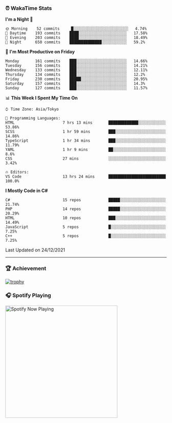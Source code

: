 ### ⏰ WakaTime Stats


<!--START_SECTION:waka-->
**I'm a Night 🦉** 

```text
🌞 Morning    52 commits     █░░░░░░░░░░░░░░░░░░░░░░░░   4.74% 
🌆 Daytime    193 commits    ████░░░░░░░░░░░░░░░░░░░░░   17.58% 
🌃 Evening    203 commits    ████░░░░░░░░░░░░░░░░░░░░░   18.49% 
🌙 Night      650 commits    ██████████████░░░░░░░░░░░   59.2%

```
📅 **I'm Most Productive on Friday** 

```text
Monday       161 commits    ███░░░░░░░░░░░░░░░░░░░░░░   14.66% 
Tuesday      156 commits    ███░░░░░░░░░░░░░░░░░░░░░░   14.21% 
Wednesday    133 commits    ███░░░░░░░░░░░░░░░░░░░░░░   12.11% 
Thursday     134 commits    ███░░░░░░░░░░░░░░░░░░░░░░   12.2% 
Friday       230 commits    █████░░░░░░░░░░░░░░░░░░░░   20.95% 
Saturday     157 commits    ███░░░░░░░░░░░░░░░░░░░░░░   14.3% 
Sunday       127 commits    ███░░░░░░░░░░░░░░░░░░░░░░   11.57%

```


📊 **This Week I Spent My Time On** 

```text
⌚︎ Time Zone: Asia/Tokyo

💬 Programming Languages: 
HTML                     7 hrs 13 mins       █████████████░░░░░░░░░░░░   53.86% 
SCSS                     1 hr 59 mins        ███░░░░░░░░░░░░░░░░░░░░░░   14.86% 
TypeScript               1 hr 34 mins        ███░░░░░░░░░░░░░░░░░░░░░░   11.79% 
YAML                     1 hr 9 mins         ██░░░░░░░░░░░░░░░░░░░░░░░   8.6% 
CSS                      27 mins             ░░░░░░░░░░░░░░░░░░░░░░░░░   3.42%

🔥 Editors: 
VS Code                  13 hrs 24 mins      █████████████████████████   100.0%

```

**I Mostly Code in C#** 

```text
C#                       15 repos            █████░░░░░░░░░░░░░░░░░░░░   21.74% 
PHP                      14 repos            █████░░░░░░░░░░░░░░░░░░░░   20.29% 
HTML                     10 repos            ███░░░░░░░░░░░░░░░░░░░░░░   14.49% 
JavaScript               5 repos             █░░░░░░░░░░░░░░░░░░░░░░░░   7.25% 
C++                      5 repos             █░░░░░░░░░░░░░░░░░░░░░░░░   7.25%

```



 Last Updated on 24/12/2021
<!--END_SECTION:waka-->

---

### 🏆 Achievement

[![trophy](https://github-profile-trophy.vercel.app/?username=Slime-hatena&theme=flat&no-bg=true&no-frame=true&column=8)](https://github.com/ryo-ma/github-profile-trophy)

### 🎧 Spotify Playing

[<img src="https://spotify-now-playing-slime-hatena.vercel.app/api/spotify-playing" alt="Spotify Now Playing" width="350" />](https://open.spotify.com/user/slime_hatena)

<!--
**Slime-hatena/Slime-hatena** is a ✨ _special_ ✨ repository because its `README.md` (this file) appears on your GitHub profile.

Here are some ideas to get you started:

- 🔭 I’m currently working on ...
- 🌱 I’m currently learning ...
- 👯 I’m looking to collaborate on ...
- 🤔 I’m looking for help with ...
- 💬 Ask me about ...
- 📫 How to reach me: ...
- 😄 Pronouns: ...
- ⚡ Fun fact: ...
-->
